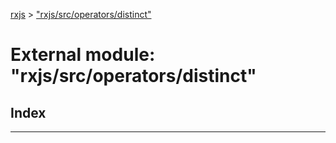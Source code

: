 [rxjs](../README.md) > ["rxjs/src/operators/distinct"](../modules/_rxjs_src_operators_distinct_.md)

# External module: "rxjs/src/operators/distinct"

## Index

---

